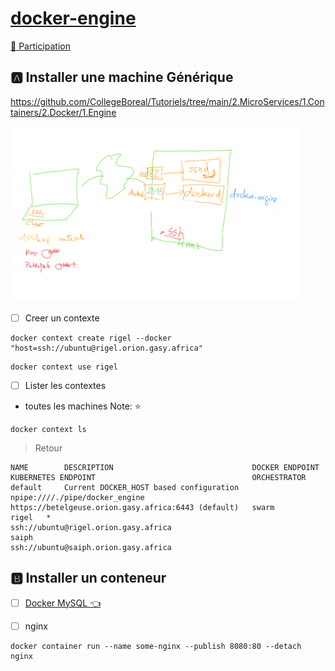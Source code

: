 # [docker-engine](https://github.com/CollegeBoreal/Tutoriels/tree/main/2.MicroServices/1.Containers/2.Docker/1.Engine)

[:tada: Participation ](.scripts/Participation.md)

## :a: Installer une machine Générique

https://github.com/CollegeBoreal/Tutoriels/tree/main/2.MicroServices/1.Containers/2.Docker/1.Engine


<img src="images/docker-engine.png" width=462 height=281 > </img>



- [ ] Creer un contexte

```
docker context create rigel --docker "host=ssh://ubuntu@rigel.orion.gasy.africa"
```

```
docker context use rigel
```

- [ ] Lister les contextes 

* toutes les machines Note: :star:

```
docker context ls
```
> Retour
```
NAME        DESCRIPTION                               DOCKER ENDPOINT                        KUBERNETES ENDPOINT                                   ORCHESTRATOR
default     Current DOCKER_HOST based configuration   npipe:////./pipe/docker_engine         https://betelgeuse.orion.gasy.africa:6443 (default)   swarm
rigel   *                                             ssh://ubuntu@rigel.orion.gasy.africa             
saiph                                                 ssh://ubuntu@saiph.orion.gasy.africa                              
```


## :b: Installer un conteneur

- [ ] [Docker MySQL :point_left: ](Docker.md)

- [ ] nginx

```
docker container run --name some-nginx --publish 8080:80 --detach nginx
```

